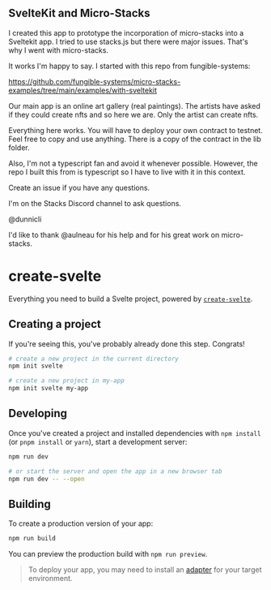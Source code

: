 ## SvelteKit and Micro-Stacks

I created this app to prototype the incorporation of micro-stacks into a Sveltekit app. I tried to use stacks.js but there were major issues. That's why I went with micro-stacks.

It works I'm happy to say. I started with this repo from fungible-systems:

https://github.com/fungible-systems/micro-stacks-examples/tree/main/examples/with-sveltekit

Our main app is an online art gallery (real paintings). The artists have asked if they could
create nfts and so here we are. Only the artist can create nfts.

Everything here works. You will have to deploy your own contract to testnet. Feel free to copy and use anything. There is a copy of the contract in the lib folder.

Also, I'm not a typescript fan and avoid it whenever possible. However, the repo I built this from is typescript so I have to live with it in this context.

Create an issue if you have any questions.

I'm on the Stacks Discord channel to ask questions.

@dunnicli

I'd like to thank @aulneau for his help and for his great work on micro-stacks.

# create-svelte

Everything you need to build a Svelte project, powered by [`create-svelte`](https://github.com/sveltejs/kit/tree/master/packages/create-svelte).

## Creating a project

If you're seeing this, you've probably already done this step. Congrats!

```bash
# create a new project in the current directory
npm init svelte

# create a new project in my-app
npm init svelte my-app
```

## Developing

Once you've created a project and installed dependencies with `npm install` (or `pnpm install` or `yarn`), start a development server:

```bash
npm run dev

# or start the server and open the app in a new browser tab
npm run dev -- --open
```

## Building

To create a production version of your app:

```bash
npm run build
```

You can preview the production build with `npm run preview`.

> To deploy your app, you may need to install an [adapter](https://kit.svelte.dev/docs/adapters) for your target environment.
